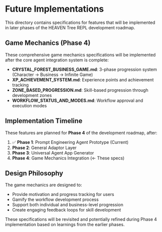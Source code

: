 # Future Implementations

This directory contains specifications for features that will be implemented in later phases of the HEAVEN Tree REPL development roadmap.

## Game Mechanics (Phase 4)

These comprehensive game mechanics specifications will be implemented after the core agent integration system is complete:

- **CRYSTAL_FOREST_BUSINESS_GAME.md**: 3-phase progression system (Character → Business → Infinite Game)
- **XP_ACHIEVEMENT_SYSTEM.md**: Experience points and achievement tracking
- **ZONE_BASED_PROGRESSION.md**: Skill-based progression through development zones
- **WORKFLOW_STATUS_AND_MODES.md**: Workflow approval and execution modes

## Implementation Timeline

These features are planned for **Phase 4** of the development roadmap, after:

1. ✅ **Phase 1**: Prompt Engineering Agent Prototype (Current)
2. **Phase 2**: General Adaptor Layer
3. **Phase 3**: Universal Agent App Generator
4. **Phase 4**: Game Mechanics Integration (← These specs)

## Design Philosophy

The game mechanics are designed to:
- Provide motivation and progress tracking for users
- Gamify the workflow development process
- Support both individual and business-level progression
- Create engaging feedback loops for skill development

These specifications will be revisited and potentially refined during Phase 4 implementation based on learnings from the earlier phases.